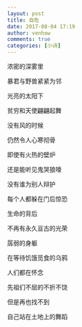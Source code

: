 ```yaml
---
layout: post
title: 自危
date: 2017-08-04 17:19
author: venhow
comments: true
categories: [小诗]
---
```

浓密的深雾里

暴君与野兽紧紧为邻

光亮的太阳下

贫穷和天使翩翩起舞

没有风的时候

仍然令人心寒彻骨

即使有火热的壁炉

还是能听见鬼哭狼嚎

没有谁为别人辩护

每个人都躲在门后惊恐

生命的背后

不再有永久亘古的光荣

孱弱的身躯

在等待饥饿觅食的乌鸦

人们都在怀念

先祖们不屈的不折不饶

但是再也找不到

自己站在土地上的舞蹈
